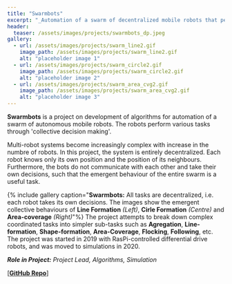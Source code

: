 ```yaml
---
title: "Swarmbots"
excerpt: "_Automation of a swarm of decentralized mobile robots that perform tasks through swarm intelligence algorithms_"
header:
  teaser: /assets/images/projects/swarmbots_dp.jpeg
gallery:
  - url: /assets/images/projects/swarm_line2.gif
    image_path: /assets/images/projects/swarm_line2.gif
    alt: "placeholder image 1"
  - url: /assets/images/projects/swarm_circle2.gif
    image_path: /assets/images/projects/swarm_circle2.gif
    alt: "placeholder image 2"
  - url: /assets/images/projects/swarm_area_cvg2.gif
    image_path: /assets/images/projects/swarm_area_cvg2.gif
    alt: "placeholder image 3"
---
```

**Swarmbots** is a project on development of algorithms for automation of a swarm of autonomous mobile robots. The robots perform various tasks through 'collective decision making'.

Multi-robot systems become increasingly complex with increase in the numbre of robots. In this project, the system is entirely decentralized. Each robot knows only its own position and the position of its neighbours. Furthermore, the bots do not communicate with each other and take their own decisions, such that the emergent behaviour of the entire swarm is a useful task.

{% include gallery caption="**Swarmbots:** All tasks are decentralized, i.e. each robot takes its own decisions. The images show the emergent collective behaviours of **Line Formation** _(Left)_, **Cirle Formation** _(Centre)_ and **Area-coverage** _(Right)_"%}
The project attempts to break down complex coordinated tasks into simpler sub-tasks such as **Agregation**, **Line-formation**, **Shape-formation**, **Area-Coverage**, **Flocking**, **Following**, etc. The project was started in 2019 with RasPi-controlled differential drive robots, and was moved to simulations in 2020.

_**Role in  Project:** Project Lead, Algorithms, Simulation_

\[[**GitHub Repo**](http://github.com/rmvanarse/swarmbots)\]

